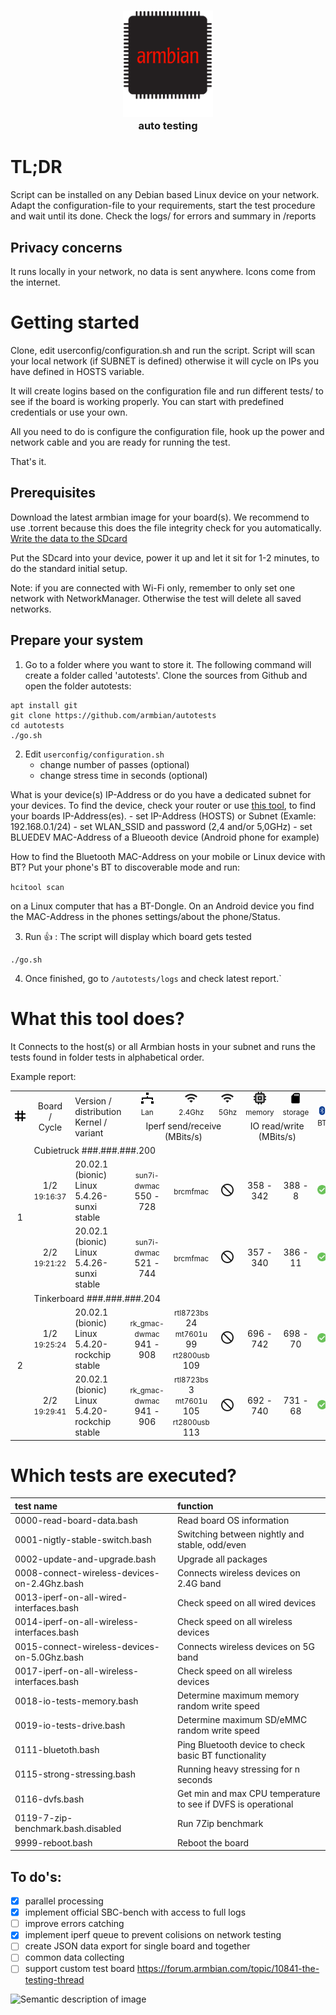 <h3 align=center><a href="#armbian-build-tools"><img src=".github/armbian-logo.png" alt="Armbian logo" width="144"></a><br>
auto testing</h3>

# TL;DR
Script can be installed on any Debian based Linux device on your network. Adapt the configuration-file to your requirements, start the test procedure and wait until its done. Check the logs/ for errors and summary in /reports


## Privacy concerns
It runs locally in your network, no data is sent anywhere. Icons come from the internet.


# Getting started

Clone, edit userconfig/configuration.sh and run the script. Script will scan your local network (if SUBNET is defined) otherwise it will cycle on IPs you have defined in HOSTS variable.

It will create logins based on the configuration file and run different tests/ to see if the board is working properly. You can start with predefined credentials or use your own.

All you need to do is configure the configuration file, hook up the power and network cable and you are ready for running the test.

That's it.

## Prerequisites

Download the latest armbian image for your board(s). We recommend to use .torrent because this does the file integrity check for you automatically. [Write the data to the SDcard](https://docs.armbian.com/User-Guide_Getting-Started/#how-to-prepare-a-sd-card)

Put the SDcard into your device, power it up and let it sit for 1-2 minutes, to do the standard initial setup.

Note: if you are connected with Wi-Fi only, remember to only set one network with NetworkManager. Otherwise the test will delete all saved networks. 

## Prepare your system

1. Go to a folder where you want to store it. The following command will create a folder called 'autotests'. Clone the sources from Github and open the folder autotests:
```
apt install git
git clone https://github.com/armbian/autotests
cd autotests
./go.sh
```
 
2. Edit `userconfig/configuration.sh`  
	- change number of passes (optional)
	- change stress time in seconds (optional)  

What is your device(s) IP-Address or do you have a dedicated subnet for your devices.
To find the device, check your router or use [this tool](http://angryip.org/), to find your boards IP-Address(es).
	- set IP-Address (HOSTS) or Subnet (Examle: 192.168.0.1/24)
	- set WLAN_SSID and password (2,4 and/or 5,0GHz)
	- set BLUEDEV MAC-Address of a Blueooth device (Android phone for example)

How to find the Bluetooth MAC-Address on your mobile or Linux device with BT? Put your phone's BT to discoverable mode and run:

`hcitool scan` 

on a Linux computer that has a BT-Dongle. On an Android device you find the MAC-Address in the phones settings/about the phone/Status.

3. Run :+1: :
The script will display which board gets tested
```
./go.sh
```
4. Once finished, go to `/autotests/logs` and check latest report.`


# What this tool does?

It Connects to the host(s) or all Armbian hosts in your subnet and runs the tests found in folder tests in alphabetical order.

Example report:

<table class="TFtable" cellspacing=0 width=100% border=0> <tr><td align=right rowspan=2><img width=20 src=https://raw.githubusercontent.com/armbian/autotests/master/icons/hashtag.png></td><td align=center rowspan=2>Board<br>/<br> Cycle</td><td rowspan=2>Version / distribution <br>Kernel / variant</td>
<td align=center rowspan=1><img width=20 src=https://raw.githubusercontent.com/armbian/autotests/master/icons/lan.png><br><small>Lan</small></td><td align=center rowspan=1><img width=20 src=https://raw.githubusercontent.com/armbian/autotests/master/icons/wifi.png><br><small>2.4Ghz</small></td><td align=center rowspan=1><img width=20 src=https://raw.githubusercontent.com/armbian/autotests/master/icons/wifi.png><br><small>5Ghz</small></td><td align=center rowspan=1><img width=20 src=https://raw.githubusercontent.com/armbian/autotests/master/icons/memory.png><br><small>memory</small></td><td align=center rowspan=1><img width=20 src=https://raw.githubusercontent.com/armbian/autotests/master/icons/storage.png><br><small>storage</small></td><td align=center rowspan=2><img width=20 src=https://raw.githubusercontent.com/armbian/autotests/master/icons/bluetooth.png><br><small>BT</small></td><td align=center rowspan=2><img width=20 src=https://raw.githubusercontent.com/armbian/autotests/master/icons/fire.png><br><small>Stress 6s</small></td><td align=center rowspan=2><br><small>DVFS (Mhz)</small></td></tr><tr><td align=middle colspan=3>Iperf send/receive (MBits/s)</td> <td align=middle colspan=2>IO read/write (MBits/s)</td></tr>

<tr><td align=right rowspan=3>&nbsp;1&nbsp;</td> <td colspan=10>Cubietruck ###.###.###.200</td></td></tr><tr> <td align=center>1/2<br><small>19:16:37</small></td> <td>20.02.1 (bionic)<br>Linux 5.4.26-sunxi stable</td><td align=center><small>sun7i-dwmac</small> 550 - 728<br></td><td align=center><small>brcmfmac</small> <br></td><td align=center><img width=20 src=https://raw.githubusercontent.com/armbian/autotests/master/icons/na.png></td><td align=center>358 - 342</td><td align=center>388 - 8</td><td align=center><img width=20 src=https://raw.githubusercontent.com/armbian/autotests/master/icons/checked.png></td><td align=center><img width=20 src=https://raw.githubusercontent.com/armbian/autotests/master/icons/checked.png></td><td align=center>480 - 960</td></tr>

<tr> <td align=center>2/2<br><small>19:21:22</small></td> <td>20.02.1 (bionic)<br>Linux 5.4.26-sunxi stable</td><td align=center><small>sun7i-dwmac</small> 521 - 744<br></td><td align=center><small>brcmfmac</small> <br></td><td align=center><img width=20 src=https://raw.githubusercontent.com/armbian/autotests/master/icons/na.png></td><td align=center>357 - 340</td><td align=center>386 - 11</td><td align=center><img width=20 src=https://raw.githubusercontent.com/armbian/autotests/master/icons/checked.png></td><td align=center><img width=20 src=https://raw.githubusercontent.com/armbian/autotests/master/icons/checked.png></td><td align=center>480 - 960</td></tr>

<tr><td align=right rowspan=3>&nbsp;2&nbsp;</td> <td colspan=10>Tinkerboard ###.###.###.204</td></td></tr><tr> <td align=center>1/2<br><small>19:25:24</small></td> <td>20.02.1 (bionic)<br>Linux 5.4.20-rockchip stable</td><td align=center><small>rk_gmac-dwmac</small> 941 - 908<br></td><td align=center><small>rtl8723bs</small> 24<br><small>mt7601u</small> 99<br><small>rt2800usb</small> 109<br></td><td align=center><img width=20 src=https://raw.githubusercontent.com/armbian/autotests/master/icons/na.png></td><td align=center>696 - 742</td><td align=center>698 - 70</td><td align=center><img width=20 src=https://raw.githubusercontent.com/armbian/autotests/master/icons/checked.png></td><td align=center><img width=20 src=https://raw.githubusercontent.com/armbian/autotests/master/icons/checked.png></td><td align=center>600 - 1800</td></tr>

<tr> <td align=center>2/2<br><small>19:29:41</small></td> <td>20.02.1 (bionic)<br>Linux 5.4.20-rockchip stable</td><td align=center><small>rk_gmac-dwmac</small> 941 - 906<br></td><td align=center><small>rtl8723bs</small> 3<br><small>mt7601u</small> 105<br><small>rt2800usb</small> 113<br></td><td align=center><img width=20 src=https://raw.githubusercontent.com/armbian/autotests/master/icons/na.png></td><td align=center>692 - 740</td><td align=center>731 - 68</td><td align=center><img width=20 src=https://raw.githubusercontent.com/armbian/autotests/master/icons/checked.png></td><td align=center><img width=20 src=https://raw.githubusercontent.com/armbian/autotests/master/icons/checked.png></td><td align=center>600 - 1800</td></tr>
</table>

# Which tests are executed?

| test name | function |
|:-|:-|
|0000-read-board-data.bash| Read board OS information|
|0001-nigtly-stable-switch.bash| Switching between nightly and stable, odd/even|
|0002-update-and-upgrade.bash| Upgrade all packages|
|0008-connect-wireless-devices-on-2.4Ghz.bash|Connects wireless devices on 2.4G band|
|0013-iperf-on-all-wired-interfaces.bash|Check speed on all wired devices|
|0014-iperf-on-all-wireless-interfaces.bash|Check speed on all wireless devices|
|0015-connect-wireless-devices-on-5.0Ghz.bash|Connects wireless devices on 5G band|
|0017-iperf-on-all-wireless-interfaces.bash|Check speed on all wireless devices|
|0018-io-tests-memory.bash| Determine maximum memory random write speed|
|0019-io-tests-drive.bash| Determine maximum SD/eMMC random write speed|
|0111-bluetoth.bash|Ping Bluetooth device to check basic BT functionality|
|0115-strong-stressing.bash|Running heavy stressing for n seconds|
|0116-dvfs.bash|Get min and max CPU temperature to see if DVFS is operational|
|0119-7-zip-benchmark.bash.disabled|Run 7Zip benchmark|
|9999-reboot.bash|Reboot the board|


## To do's:
- [x] parallel processing
- [x] implement official SBC-bench with access to full logs
- [ ] improve errors catching  
- [x] implement iperf queue to prevent colisions on network testing
- [ ] create JSON data export for single board and together  
- [ ] common data collecting  
- [ ] support custom test board https://forum.armbian.com/topic/10841-the-testing-thread  

![Semantic description of image](https://forum.armbian.com/uploads/monthly_2019_09/IMG_0031.thumb.JPG.25382da99ba09c22c27cf8d274141b8b.JPG "Image Title")
